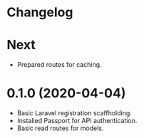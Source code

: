 # Changelog

# Next
- Prepared routes for caching.

# 0.1.0 (2020-04-04)
- Basic Laravel registration scaffholding.
- Installed Passport for API authentication.
- Basic read routes for models.